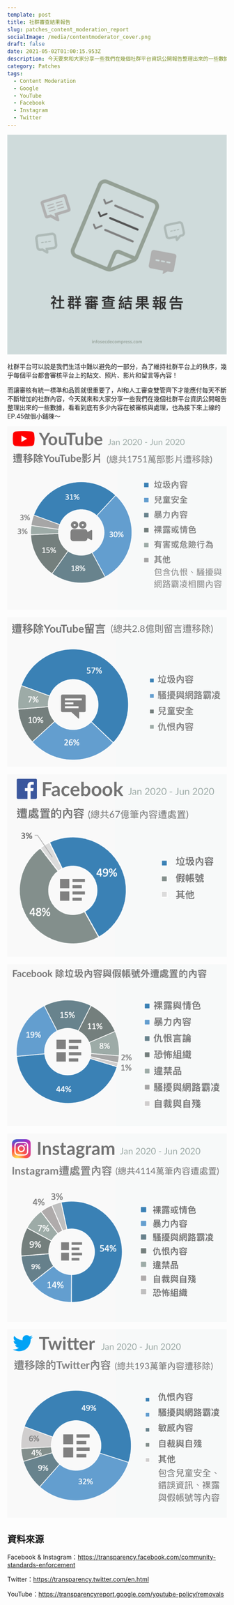 ```yaml
---
template: post
title: 社群審查結果報告
slug: patches_content_moderation_report
socialImage: /media/contentmoderator_cover.png
draft: false
date: 2021-05-02T01:00:15.953Z
description: 今天要來和大家分享一些我們在幾個社群平台資訊公開報告整理出來的一些數據，看看社群平台上有多少內容在被審核與處理，也為接下來上線的EP.45做個小鋪陳
category: Patches
tags:
  - Content Moderation
  - Google
  - YouTube
  - Facebook
  - Instagram
  - Twitter
---
```

![](/media/contentmoderator_cover.png)

社群平台可以說是我們生活中難以避免的一部分，為了維持社群平台上的秩序，幾乎每個平台都會審核平台上的貼文、照片、影片和留言等內容！

而讓審核有統一標準和品質就很重要了，AI和人工審查雙管齊下才能應付每天不斷不斷增加的社群內容，今天就來和大家分享一些我們在幾個社群平台資訊公開報告整理出來的一些數據，看看到底有多少內容在被審核與處理，也為接下來上線的EP.45做個小鋪陳～



![](/media/contentmoderator_youtube.png)

![](/media/contentmoderator_youtubecomments.png)

![](/media/contentmoderator_facebooksummary.png)

![](/media/contentmoderator_facebookothers.png)

![](/media/contentmoderator_instagram.png)

![](/media/contentmoderator_twitter.png)

## 資料來源

Facebook & Instagram：[](https://transparency.facebook.com/community-standards-enforcement)<https://transparency.facebook.com/community-standards-enforcement>

Twitter：[](https://transparency.twitter.com/en.html)<https://transparency.twitter.com/en.html>

YouTube：[](https://transparencyreport.google.com/youtube-policy/removals)<https://transparencyreport.google.com/youtube-policy/removals>